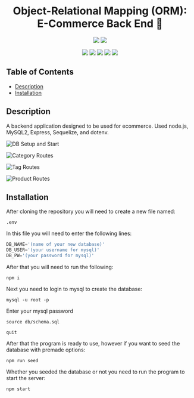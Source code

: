 
<h1 align="center">Object-Relational Mapping (ORM): E-Commerce Back End 👋</h1>
  
<p align="center">
    <img src="https://img.shields.io/github/repo-size/jpd61/e-commerce-backend" />
    <img src="https://img.shields.io/github/languages/top/jpd61/e-commerce-backend"  />
</p>
  
<p align="center">
    <img src="https://img.shields.io/badge/Javascript-yellow" />
    <img src="https://img.shields.io/badge/express-orange" />
    <img src="https://img.shields.io/badge/Sequelize-blue"  />
    <img src="https://img.shields.io/badge/mySQL-blue"  />
    <img src="https://img.shields.io/badge/dotenv-green" />
</p>

## Table of Contents
- [Description](#description)
- [Installation](#installation)


## Description

A backend application designed to be used for ecommerce. Used node.js, MySQL2, Express, Sequelize, and dotenv.
  

![DB Setup and Start](https://drive.google.com/file/d/1TvwPp8VuCiZbq9pB2WihhRuQyWgCrdLI/view)

![Category Routes](https://drive.google.com/file/d/1q9Ql3bHgvpKhzE35tAh6jlCpBcBezaZA/view)

![Tag Routes](https://drive.google.com/file/d/1oHW5_yLjSzca8xpWH5MwtMRDuSLfch_U/view)

![Product Routes](https://drive.google.com/file/d/195MucF0m1VUeX1QK1Hiu65q1vLHrB_sU/view)
  


## Installation
After cloning the repository you will need to create a new file named:

`.env`

In this file you will need to enter the following lines:

```js script
DB_NAME='(name of your new database)'
DB_USER='(your username for mysql)'
DB_PW='(your password for mysql)'
```

After that you will need to run the following:
  
`npm i`

Next you need to login to mysql to create the database:

`mysql -u root -p`

Enter your mysql password

`source db/schema.sql`

`quit`

After that the program is ready to use, however if you want to seed the database with premade options:

`npm run seed`

Whether you seeded the database or not you need to run the program to start the server:

`npm start`
